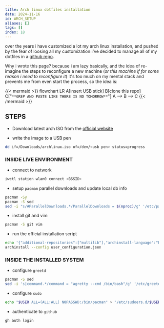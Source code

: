 ```yaml
---
title: Arch linux dotfiles installation
date: 2024-11-16
id: ARCH_SETUP
aliases: []
tags: []
index: 18
---
```


over the years i have customized a lot my arch linux installation, and pushed by the fear of loosing all my customization i've decided to manage all of my dotfiles in a [github repo](https://github.com/carnivuth/scripts).

Why i wrote this page? because i am lazy basically, and the idea of re-imagine the steps to reconfigure a new machine (*or this machine if for some reason i need to reconfigure it*) it's too much on my mental stack and prevents me from even start the process, so the idea is:

{{< mermaid >}}
flowchart LR
A[insert USB stick]
B[clone this repo]
C["`**GREP AND PASTE LIKE THERE IS NO TOMORROW**`"]
A --> B --> C
{{< /mermaid >}}

## STEPS

- Download latest arch  ISO from the [official website](https://archlinux.org/download/)

- write the image to a USB pen

```bash
dd if=/Downloads/archlinux.iso of=/dev/<usb pen> status=progress
```

### INSIDE LIVE ENVIRONMENT

- connect to network

```bash
iwctl station wlan0 connect <BSSID>
```

- setup `pacman` parallel downloads and update local db info

```bash
pacman -Sy
pacman -S sed
sed -i "s/#ParallelDownloads.*/ParallelDownloads = $(nproc)/g" '/etc/pacman.conf'
```

- install git and vim

```bash
pacman -S git vim
```

- run the official installation script

```bash
echo '{"additional-repositories":["multilib"],"archinstall-language":"English","audio_config":{"audio":"pipewire"},"bootloader":"Systemd-boot","config_version":"2.8.1","debug":false,"disk_config":{"config_type":"default_layout","device_modifications":[{"device":"/dev/nvme0n1","partitions":[{"btrfs":[],"dev_path":null,"flags":["Boot","ESP"],"fs_type":"fat32","mount_options":[],"mountpoint":"/boot","obj_id":"b465e03b-ca35-4c0e-a8db-a2d210749b92","size":{"sector_size":{"unit":"B","value":512},"unit":"GiB","value":1},"start":{"sector_size":{"unit":"B","value":512},"unit":"MiB","value":1},"status":"create","type":"primary"},{"btrfs":[{"mountpoint":"/","name":"@"},{"mountpoint":"/home","name":"@home"},{"mountpoint":"/var/log","name":"@log"},{"mountpoint":"/var/cache/pacman/pkg","name":"@pkg"},{"mountpoint":"/.snapshots","name":"@.snapshots"}],"dev_path":null,"flags":[],"fs_type":"btrfs","mount_options":["compress=zstd"],"mountpoint":null,"obj_id":"638e2947-6af9-4799-b713-0a092f6a5a38","size":{"sector_size":{"unit":"B","value":512},"unit":"B","value":254984675328},"start":{"sector_size":{"unit":"B","value":512},"unit":"B","value":1074790400},"status":"create","type":"primary"}],"wipe":true}]},"disk_encryption":null,"hostname":"","kernels":["linux"],"locale_config":{"kb_layout":"us","sys_enc":"UTF-8","sys_lang":"en_US"},"mirror_config":{"custom_mirrors":[],"mirror_regions":{"Italy":["https://it.mirrors.cicku.me/archlinux/$repo/os/$arch","https://archlinux.mirror.server24.net/$repo/os/$arch","http://it.mirrors.cicku.me/archlinux/$repo/os/$arch","http://archlinux.mirror.server24.net/$repo/os/$arch","http://archlinux.mirror.garr.it/archlinux/$repo/os/$arch"]}},"network_config":{"type":"nm"},"no_pkg_lookups":false,"ntp":true,"offline":false,"packages":["vim","git"],"paralleldownloads":0,"profile_config":{"gfx_driver":null,"greeter":null,"profile":{"custom_settings":{},"details":[],"main":"Minimal"}},"script":"guided","silent":false,"skip_ntp":false,"skip_version_check":false,"swap":true,"timezone":"Europe/Rome","uki":false,"version":"2.8.1"}' > user_configuration.json
archinstall --config user_configuration.json
```

### INSIDE THE INSTALLED SYSTEM

- configure `greetd`

```bash
pacman -S sed
sed -i 's|command.*/command = "agretty --cmd /bin/bash"/g' '/etc/greetd/config.toml'
```

- configure `sudo`

```bash
echo "$USER ALL=(ALL:ALL) NOPASSWD:/bin/pacman" > "/etc/sudoers.d/$USER"
```

- authenticate to `github`

```bash
gh auth login
```
